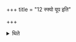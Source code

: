 +++
title = "12 स्फ्यो यूप इति"

+++

<details><summary>थिते</summary>

स्फ्यो यूप इति स्फ्याकृतियूप अग्न्यागारिको वा १२
</details>
